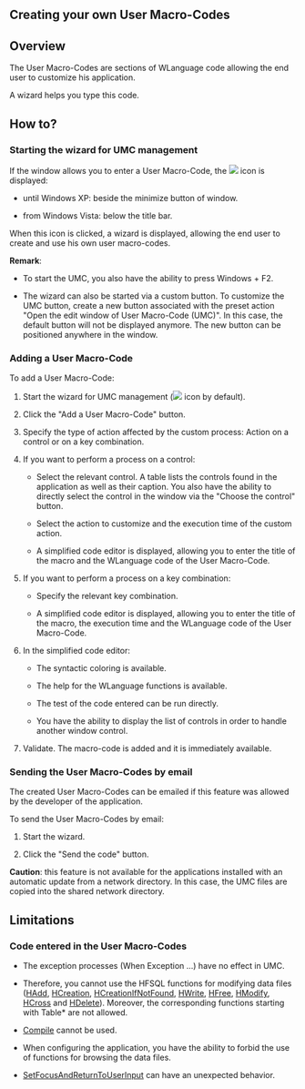 
## Creating your own User Macro-Codes
			



<a name="NOTE1"></a>
<a name="NOTE1_1"></a>


## Overview
<a name="overview_ELTTEXTE000165"></a>
The User Macro-Codes are sections of WLanguage code allowing the end user to customize his application.

A wizard helps you type this code.

<a name="NOTE2"></a>
<a name="NOTE2_1"></a>


## How to?
<a name="how_ELTTEXTE000189"></a>


### Starting the wizard for UMC management
<a name="starting_the_wizard_for_umc_management_ELTPARAGRAPHE000020"></a>

If the window allows you to enter a User Macro-Code, the ![](https://doc.pcsoft.fr/en-US/images/image.awp?langid=3&name=MCU_Icone.gif)
 icon is displayed: 

- until Windows XP:  beside the minimize button of window. 

- from Windows Vista: below the title bar. 


When this icon is clicked, a wizard is displayed, allowing the end user to create and use his own user macro-codes.

**Remark**: 

- To start the UMC, you also have the ability to press Windows + F2.

- The wizard can also be started via a custom button. To customize the UMC button, create a new button associated with the preset action "Open the edit window of User Macro-Code (UMC)". In this case, the default button will not be displayed anymore. The new button can be positioned anywhere in the window.



<a name="NOTE2_2"></a>


### Adding a User Macro-Code
<a name="adding_user_macrocode_ELTPARAGRAPHE000039"></a>

To add a User Macro-Code:

1. Start the wizard for UMC management (![](https://doc.pcsoft.fr/en-US/images/image.awp?langid=3&name=MCU_Icone.gif)
 icon by default). 

2. Click the "Add a User Macro-Code" button.

3. Specify the type of action affected by the custom process: Action on a control or on a key combination.

4. If you want to perform a process on a control:

	- Select the relevant control. A table lists the controls found in the application as well as their caption. You also have the ability to directly select the control in the window via the "Choose the control" button.

	- Select the action to customize and the execution time of the custom action.

	- A simplified code editor is displayed, allowing you to enter the title of the macro and the WLanguage code of the User Macro-Code.




5. If you want to perform a process on a key combination:

	- Specify the relevant key combination.  

	- A simplified code editor is displayed, allowing you to enter the title of the macro, the execution time and the WLanguage code of the User Macro-Code. 




6. In the simplified code editor:

	- The syntactic coloring is available.

	- The help for the WLanguage functions is available.

	- The test of the code entered can be run directly.

	- You have the ability to display the list of controls in order to handle another window control.




7. Validate. The macro-code is added and it is immediately available.



<a name="NOTE2_3"></a>


### Sending the User Macro-Codes by email
<a name="sending_the_user_macrocodes_email_ELTPARAGRAPHE000068"></a>

The created User Macro-Codes can be emailed if this feature was allowed by the developer of the application.

To send the User Macro-Codes by email:

1. Start the wizard.

2. Click the "Send the code" button.




**Caution**: this feature is not available for the applications installed with an automatic update from a network directory. In this case, the UMC files are copied into the shared network directory.

<a name="NOTE3"></a>
<a name="NOTE3_1"></a>


## Limitations
<a name="limitations_ELTTEXTE000225"></a>


### Code entered in the User Macro-Codes
<a name="code_entered_the_user_macrocodes_ELTPARAGRAPHE000084"></a>

- The exception processes (When Exception ...) have no effect in UMC.

- Therefore, you cannot use the HFSQL functions for modifying data files ([HAdd](../WDLang4/3044147.md), [HCreation](../WDLang4/3044255.md), [HCreationIfNotFound](../WDLang4/3044254.md), [HWrite](../WDLang4/3044092.md), [HFree](../WDLang4/3044064.md), [HModify](../WDLang4/3044042.md), [HCross](../WDLang4/3044121.md) and [HDelete](../WDLang4/3044018.md)). Moreover, the corresponding functions starting with Table\* are not allowed.

- [Compile](../WDLang1/3013015.md) cannot be used.

- When configuring the application, you have the ability to forbid the use of functions for browsing the data files.

- [SetFocusAndReturnToUserInput](../WDLang1/1410088107.md) can have an unexpected behavior.





